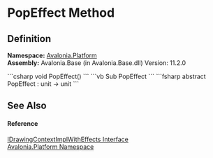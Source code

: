 # PopEffect Method




## Definition
**Namespace:** <a href="N_Avalonia_Platform">Avalonia.Platform</a>  
**Assembly:** Avalonia.Base (in Avalonia.Base.dll) Version: 11.2.0

<Tabs groupId="api-code-preview">
<TabItem value="csharp" label="C#">
```csharp
void PopEffect()
```
</TabItem>
<TabItem value="vb" label="VB">
```vb
Sub PopEffect
```
</TabItem>
<TabItem value="fsharp" label="F#">
```fsharp
abstract PopEffect : unit -> unit 
```
</TabItem>
</Tabs>



## See Also


#### Reference
<a href="T_Avalonia_Platform_IDrawingContextImplWithEffects">IDrawingContextImplWithEffects Interface</a>  
<a href="N_Avalonia_Platform">Avalonia.Platform Namespace</a>  
